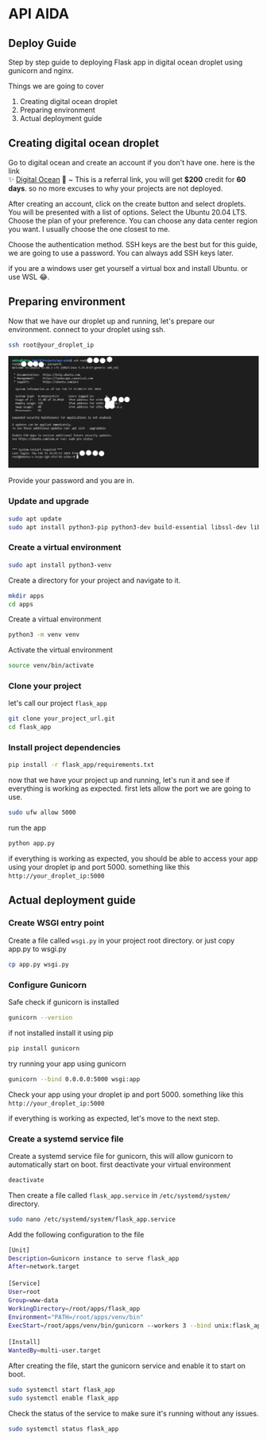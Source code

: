 # API AIDA

## Deploy Guide

Step by step  guide to deploying Flask app in digital ocean droplet using gunicorn and nginx.

Things we are going to cover

1. Creating digital ocean droplet
2. Preparing environment
3. Actual deployment guide

## Creating digital ocean droplet

Go to digital ocean and create an account if you don't have one. here is the link <br> ✨ [Digital Ocean](https://m.do.co/c/a8690363c67d) 🎉 ~ This is a referral link, you will get **$200** credit for **60 days**. so no more excuses to why your projects are not deployed.

After creating an account, click on the create button and select droplets. You will be presented with a list of options. Select the Ubuntu 20.04 LTS. Choose the plan of your preference. You can choose any data center region you want. I usually choose the one closest to me.

Choose the authentication method. SSH keys are the best but for this guide, we are going to use a password. You can always add SSH keys later.

if you are a windows user get yourself a virtual box and install Ubuntu. or use WSL 😂.

## Preparing environment

Now that we have our droplet up and running, let's prepare our environment.
connect to your droplet using ssh.

```bash
ssh root@your_droplet_ip
```
![alt text](assets/ssh_init.png)

Provide your password and you are in.

### Update and upgrade

```bash
sudo apt update
sudo apt install python3-pip python3-dev build-essential libssl-dev libffi-dev python3-setuptools
```

### Create a virtual environment

```bash
sudo apt install python3-venv
```

Create a directory for your project and navigate to it.

```bash
mkdir apps
cd apps
```

Create a virtual environment

```bash
python3 -m venv venv
```

Activate the virtual environment

```bash
source venv/bin/activate
```

### Clone your project

let's call our project `flask_app`

```bash
git clone your_project_url.git
cd flask_app
```

### Install project dependencies

```bash
pip install -r flask_app/requirements.txt
```

now that we have your project up and running, let's run it and see if everything is working as expected.
first lets allow the port we are going to use.

```bash
sudo ufw allow 5000

```

run the app

```bash
python app.py
```

if everything is working as expected, you should be able to access your app using your droplet ip and port 5000.
something like this `http://your_droplet_ip:5000`

## Actual deployment guide

### Create WSGI entry point

Create a file called `wsgi.py` in your project root directory.
or just copy app.py to wsgi.py

```bash
cp app.py wsgi.py
```

### Configure Gunicorn

Safe check if gunicorn is installed

```bash
gunicorn --version
```

if not installed install it using pip

```bash
pip install gunicorn
```

try running your app using gunicorn

```bash
gunicorn --bind 0.0.0.0:5000 wsgi:app
```

Check your app using your droplet ip and port 5000. something like this `http://your_droplet_ip:5000`

if everything is working as expected, let's move to the next step.

### Create a systemd service file

Create a systemd service file for gunicorn, this will allow gunicorn to automatically start on boot.
first deactivate your virtual environment

```bash
deactivate
```

Then create a file called `flask_app.service` in `/etc/systemd/system/` directory.

```bash
sudo nano /etc/systemd/system/flask_app.service
```

Add the following configuration to the file

```bash
[Unit]
Description=Gunicorn instance to serve flask_app
After=network.target

[Service]
User=root
Group=www-data
WorkingDirectory=/root/apps/flask_app
Environment="PATH=/root/apps/venv/bin"
ExecStart=/root/apps/venv/bin/gunicorn --workers 3 --bind unix:flask_app.sock -m 007 wsgi:app

[Install]
WantedBy=multi-user.target
```

After creating the file, start the gunicorn service and enable it to start on boot.

```bash
sudo systemctl start flask_app
sudo systemctl enable flask_app
```

Check the status of the service to make sure it's running without any issues.

```bash
sudo systemctl status flask_app
```
